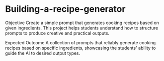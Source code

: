 # Building-a-recipe-generator
Objective
Create a simple prompt that generates cooking recipes based on given ingredients.
This project helps students understand how to structure prompts to produce creative and practical outputs.

Expected Outcome
A collection of prompts that reliably generate cooking recipes based on specific ingredients, showcasing the students' ability to guide the AI to desired output types.

